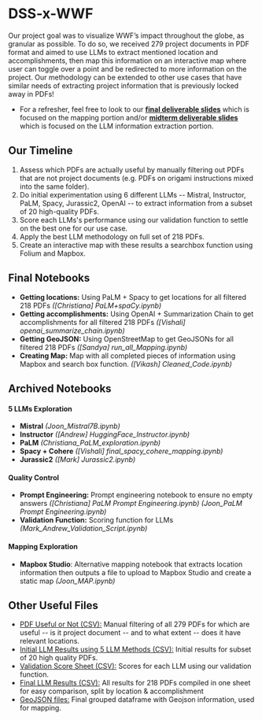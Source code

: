 # DSS-x-WWF
Our project goal was to visualize WWF’s impact throughout the globe, as granular as possible. To do so, we received 279 project documents in PDF format and aimed to use LLMs to extract mentioned location and accomplishments, then map this information on an interactive map where user can toggle over a point and be redirected to more information on the project. Our methodology can be extended to other use cases that have similar needs of extracting project information that is previously locked away in PDFs! 
- For a refresher, feel free to look to our [**final deliverable slides**](https://docs.google.com/presentation/d/1YW2CYNjrEAt5dysIbHWvYRd3egFu7fppeRD2v3HvsXM/edit?usp=drive_link) which is focused on the mapping portion and/or [**midterm deliverable slides**](https://docs.google.com/presentation/d/1m_1bnJj2qMifTfkL4VV9VdXoNEnszqHqOpPM-hbufKA/edit#slide=id.g26072e28e31_0_168) which is focused on the LLM information extraction portion.
## Our Timeline
1. Assess which PDFs are actually useful by manually filtering out PDFs that are not project documents (e.g. PDFs on origami instructions mixed into the same folder).  
2. Do initial experimentation using 6 different LLMs -- Mistral, Instructor, PaLM, Spacy, Jurassic2, OpenAI -- to extract information from a subset of 20 high-quality PDFs.
3. Score each LLMs's performance using our validation function to settle on the best one for our use case.
4. Apply the best LLM methodology on full set of 218 PDFs.
5. Create an interactive map with these results a searchbox function using Folium and Mapbox.

## Final Notebooks
- **Getting locations:** Using PaLM + Spacy to get locations for all filtered 218 PDFs _([Christiana] PaLM+spaCy.ipynb)_
- **Getting accomplishments:** Using OpenAI + Summarization Chain to get accomplishments for all filtered 218 PDFs _([Vishali] openai_summarize_chain.ipynb)_
- **Getting GeoJSON:** Using OpenStreetMap to get GeoJSONs for all filtered 218 PDFs _([Sandya] run_all_Mapping.ipynb)_
- **Creating Map:** Map with all completed pieces of information using Mapbox and search box function. _([Vikash] Cleaned_Code.ipynb)_
## Archived Notebooks 
#### 5 LLMs Exploration
- **Mistral** _(Joon_Mistral7B.ipynb)_
- **Instructor** _([Andrew] HuggingFace_Instructor.ipynb)_
- **PaLM** _(Christiana_PaLM_exploration.ipynb)_
- **Spacy + Cohere** _([Vishali] final_spacy_cohere_mapping.ipynb)_
- **Jurassic2** _([Mark] Jurassic2.ipynb)_
#### Quality Control
- **Prompt Engineering:** Prompt engineering notebook to ensure no empty answers _([Christiana] PaLM Prompt Engineering.ipynb) (Joon_PaLM Prompt Engineering.ipynb)_
- **Validation Function:** Scoring function for LLMs _(Mark_Andrew_Validation_Script.ipynb)_
#### Mapping Exploration
- **Mapbox Studio**: Alternative mapping notebook that extracts location information then outputs a file to upload to Mapbox Studio and create a static map _(Joon_MAP.ipynb)_
## Other Useful Files
- [PDF Useful or Not (CSV):](https://docs.google.com/spreadsheets/d/1EYuxc9XuewOX6v2YqIXw2X4A9wOfUJ3XP_GpaHJRA4o/edit#gid=0) Manual filtering of all 279 PDFs for which are useful -- is it project document -- and to what extent -- does it have relevant locations.
- [Initial LLM Results using 5 LLM Methods (CSV):](https://docs.google.com/spreadsheets/d/1BdFBiaKmZbQAj1mblekZ91kAR2ZOISdn7aU6gGVsvxc/edit?usp=sharing) Initial results for subset of 20 high quality PDFs.
- [Validation Score Sheet (CSV):](https://docs.google.com/spreadsheets/d/1Y_8f7X6Y-tgKrZ4YFELRaZDDS5qjeh3fxaQKoZrB0o0/edit#gid=18952427) Scores for each LLM using our validation function.
- [Final LLM Results (CSV):](https://docs.google.com/spreadsheets/d/1hsgaDEvRNj4_yIgFxFNaS9ArgLnuGYju8z729BRrwxA/edit#gid=1456584096) All results for 218 PDFs compiled in one sheet for easy comparison, split by location & accomplishment
- [GeoJSON files:](https://drive.google.com/file/d/1PbaWGD5fgpo52bUhKN9Oz2xjoKGEY5tz/view?usp=drive_link) Final grouped dataframe with Geojson information, used for mapping.
